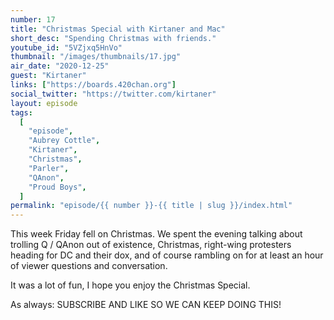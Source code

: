 ```yaml
---
number: 17
title: "Christmas Special with Kirtaner and Mac"
short_desc: "Spending Christmas with friends."
youtube_id: "5VZjxq5HnVo"
thumbnail: "/images/thumbnails/17.jpg"
air_date: "2020-12-25"
guest: "Kirtaner"
links: ["https://boards.420chan.org"]
social_twitter: "https://twitter.com/kirtaner"
layout: episode
tags:
  [
    "episode",
    "Aubrey Cottle",
    "Kirtaner",
    "Christmas",
    "Parler",
    "QAnon",
    "Proud Boys",
  ]
permalink: "episode/{{ number }}-{{ title | slug }}/index.html"
---
```


This week Friday fell on Christmas. We spent the evening talking about trolling Q / QAnon out of existence, Christmas, right-wing protesters heading for DC and their dox, and of course rambling on for at least an hour of viewer questions and conversation.

It was a lot of fun, I hope you enjoy the Christmas Special.

As always: SUBSCRIBE AND LIKE SO WE CAN KEEP DOING THIS!
